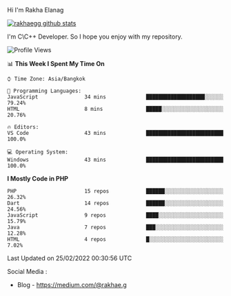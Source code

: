 Hi I'm Rakha Elanag


[![rakhaegg github stats](https://github-readme-stats.vercel.app/api?username=rakhaegg)](https://github.com/rakhaegg/rakhaegg)

I'm C\C++ Developer. So I hope you enjoy with my repository. 



<!--START_SECTION:waka-->
![Profile Views](http://img.shields.io/badge/Profile%20Views-0-blue)

📊 **This Week I Spent My Time On** 

```text
⌚︎ Time Zone: Asia/Bangkok

💬 Programming Languages: 
JavaScript               34 mins             ███████████████████░░░░░░   79.24% 
HTML                     8 mins              █████░░░░░░░░░░░░░░░░░░░░   20.76%

🔥 Editors: 
VS Code                  43 mins             █████████████████████████   100.0%

💻 Operating System: 
Windows                  43 mins             █████████████████████████   100.0%

```

**I Mostly Code in PHP** 

```text
PHP                      15 repos            ██████░░░░░░░░░░░░░░░░░░░   26.32% 
Dart                     14 repos            ██████░░░░░░░░░░░░░░░░░░░   24.56% 
JavaScript               9 repos             ████░░░░░░░░░░░░░░░░░░░░░   15.79% 
Java                     7 repos             ███░░░░░░░░░░░░░░░░░░░░░░   12.28% 
HTML                     4 repos             █░░░░░░░░░░░░░░░░░░░░░░░░   7.02%

```



 Last Updated on 25/02/2022 00:30:56 UTC
<!--END_SECTION:waka-->

Social Media : 
- Blog - https://medium.com/@rakhae.g
